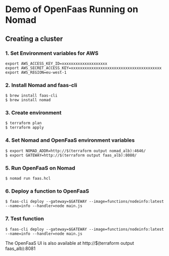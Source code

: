 # Demo of OpenFaas Running on Nomad

## Creating a cluster

### 1. Set Environment variables for AWS
```
export AWS_ACCESS_KEY_ID=xxxxxxxxxxxxxxxxxxxx
export AWS_SECRET_ACCESS_KEY=xxxxxxxxxxxxxxxxxxxxxxxxxxxxxxxxxxxxxxxx
export AWS_REGION=eu-west-1
```

### 2. Install Nomad and faas-cli
```
$ brew install faas-cli
$ brew install nomad
```

### 3. Create environment
```
$ terraform plan
$ terraform apply
```

### 4. Set Nomad and OpenFaaS environment variables
```
$ export NOMAD_ADDR=http://$(terraform output nomad_alb):4646/
$ export GATEWAY=http://$(terraform output faas_alb):8080/
```

### 5. Run OpenFaaS on Nomad
```
$ nomad run faas.hcl
```

### 6. Deploy a function to OpenFaaS
```
$ faas-cli deploy --gateway=$GATEWAY --image=functions/nodeinfo:latest --name=info --handler=node main.js
```

### 7. Test function
```
$ faas-cli deploy --gateway=$GATEWAY --image=functions/nodeinfo:latest --name=info --handler=node main.js
```

The OpenFaaS UI is also available at http://$(terraform output faas_alb):8081
